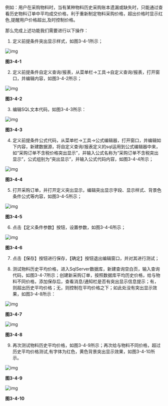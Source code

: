 例如：用户在采购物料时，当有某种物料历史采购账本遗漏或缺失时，只能通过查看历史物料订单中平均成交价格，利于重新制定物料采购价格，超出价格时显示红色,提醒用户价格超出,及时控制价格。

那么完成上述功能我们需要进行以下操作：

1. 定义前提条件突出显示样式，如图3-4-1所示；

![img](images/zq3.4.1.png) 

**图3-4-1**

2. 定义前提条件自定义查询/报表，从菜单栏->工具->自定义查询/报表，打开窗口，并编辑内容，如图3-4-2所示；

![img](images/zq3.4.2.png) 

**图3-4-2**

3. 编辑SQL文本代码，如图3-4-3所示：

![img](images/zq3.4.3.png) 

**图3-4-3**

4. 定义前提条件公式代码，从菜单栏->工具->公式编辑器，打开窗口，并编辑如下内容，新建数据源，将自定义查询/报表定义的sql运用到公式编辑器中来，如“采购订单不含税价格突出显示”，并输入公式名称为“采购订单不含税突出显示”，公式组别为“突出显示”，并输入公式代码内容，如图3-4-4所示；

![img](images/zq3.4.4.png) 

**图3-4-4**

5. 打开采购订单，并打开定义突出显示，编辑突出显示字段、显示样式、背景色条件公式等内容，如图3-4-5所示；

![img](images/zq3.4.5.png) 

**图3-4-5**

6. 点击【定义条件参数】按钮，设置参数，如图3-4-6所示；

![img](images/zq3.4.6.png) 

**图3-4-6**

7. 点击【保存】按钮进行保存，【确定】按钮退出编辑窗口，并对其进行测试；

8. 测试物料历史平均价格，进入SqlServer数据库，新建查询空白页，输入查询代码，如图3-4-7所示；创建新采购订单，按照数据库平均历史价格，给与物料不同价格，添加保存后，查看消息/通知栏是否有突出显示信息提示；有，则超出历史平均价格；无，则控制在平均价格之下；如此处没有突出显示效果，如图3-4-8所示：

![img](images/zq3.4.7.png) 

**图3-4-7**

![img](images/zq3.4.8.png) 

**图3-4-8**

9. 再次测试物料历史平均价格，如图3-4-9所示；再次给与物料不同价格，超过历史平均价格测试,有字体为红色，黄色背景突出显示效果，如图3-4-10所示。

![img](images/zq3.4.9.png) 

**图3-4-9**

![img](images/zq3.4.10.png) 

**图3-4-10**
